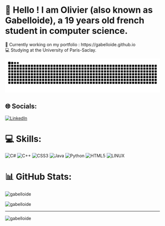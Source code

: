 <h1>👋 Hello ! I am Olivier (also known as Gabelloide), a 19 years old french student in computer science.</h1>
💠 Currently working on my portfolio : https://gabelloide.github.io<br>💻 Studying at the University of Paris-Saclay.

![Snake animation](https://github.com/Gabelloide/Gabelloide/blob/output/github-contribution-grid-snake-dark.svg)

## 🌐 Socials:
[![LinkedIn](https://img.shields.io/badge/LinkedIn-%230077B5.svg?logo=linkedin&logoColor=white)](https://linkedin.com/in/olivier-gabelle) 

# 💻 Skills:
![C#](https://img.shields.io/badge/c%23-%23239120.svg?style=for-the-badge&logo=c-sharp&logoColor=white) ![C++](https://img.shields.io/badge/c++-%2300599C.svg?style=for-the-badge&logo=c%2B%2B&logoColor=white) ![CSS3](https://img.shields.io/badge/css3-%231572B6.svg?style=for-the-badge&logo=css3&logoColor=white) ![Java](https://img.shields.io/badge/java-%23ED8B00.svg?style=for-the-badge&logo=java&logoColor=white) ![Python](https://img.shields.io/badge/python-3670A0?style=for-the-badge&logo=python&logoColor=ffdd54) ![HTML5](https://img.shields.io/badge/html5-%23E34F26.svg?style=for-the-badge&logo=html5&logoColor=white) ![LINUX](https://img.shields.io/badge/Linux-FCC624?style=for-the-badge&logo=linux&logoColor=black) 

# 📊 GitHub Stats:

<p><img align="center" src="https://github-readme-streak-stats.herokuapp.com/?user=gabelloide&" alt="gabelloide" /></p>

<p><img align="center" src="https://github-readme-stats.vercel.app/api/top-langs?username=gabelloide&show_icons=true&locale=en&layout=compact" alt="gabelloide" /></p>

---
<p align="left"> <img src="https://komarev.com/ghpvc/?username=gabelloide&label=Profile%20views&color=0e75b6&style=flat" alt="gabelloide" /> </p>
